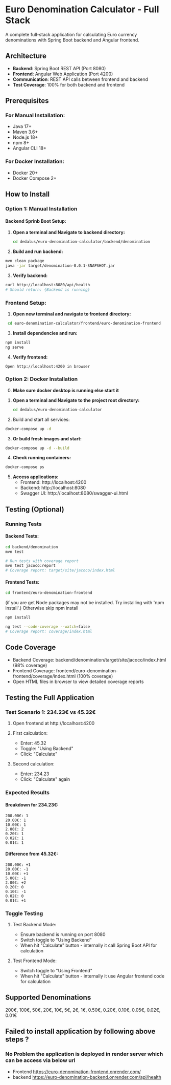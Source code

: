 # Euro Denomination Calculator - Full Stack

A complete full-stack application for calculating Euro currency denominations with Spring Boot backend and Angular frontend.

## Architecture

- **Backend**: Spring Boot REST API (Port 8080)
- **Frontend**: Angular Web Application (Port 4200)
- **Communication**: REST API calls between frontend and backend
- **Test Coverage**: 100% for both backend and frontend

## Prerequisites

### For Manual Installation:
- Java 17+
- Maven 3.6+
- Node.js 18+
- npm 8+
- Angular CLI 18+

### For Docker Installation:
- Docker 20+
- Docker Compose 2+

## How to Install

### Option 1: Manual Installation

#### Backend Sprinb Boot Setup:

1. **Open a terminal and Navigate to backend directory:**
   ```bash
   cd dedalus/euro-denomination-calculator/backend/denomination
    ``` 
   
2. **Build and run backend:**

```bash
mvn clean package
java -jar target/denomination-0.0.1-SNAPSHOT.jar
```

3. **Verify backend:**

```bash
curl http://localhost:8080/api/health
# Should return: {Backend is running}
```

### Frontend Setup:
1. **Open new terminal and navigate to frontend directory:**

``` bash
 cd euro-denomination-calculator/frontend/euro-denomination-frontend
 ```

3. **Install dependencies and run:**

```bash
npm install
ng serve
```
4. **Verify frontend:**
```text
Open http://localhost:4200 in browser
```

### Option 2: Docker Installation
0. **Make sure docker desktop is running else start it**

1. **Open a terminal and Navigate to the project root directory:**
   ```bash
   cd dedalus/euro-denomination-calculator
    ``` 
   
2. Build and start all services:

```bash
docker-compose up -d
```

3. **Or build fresh images and start:**

```bash
docker-compose up -d --build
```

4. **Check running containers:**

```bash
docker-compose ps
```

5. **Access applications:**
    - Frontend: http://localhost:4200
    - Backend: http://localhost:8080
    - Swagger UI: http://localhost:8080/swagger-ui.html

## Testing (Optional)
### Running Tests
#### Backend Tests:
```bash
cd backend/denomination
mvn test

# Run tests with coverage report
mvn test jacoco:report
# Coverage report: target/site/jacoco/index.html

```


#### Frontend Tests:
```bash
cd frontend/euro-denomination-frontend
```
(if you are get Node packages may not be installed. Try installing with 'npm install'.)
Otherwise skip npm install

```bash
npm install 
```

```bash 
ng test --code-coverage --watch=false
# Coverage report: coverage/index.html
```


## Code Coverage
- Backend Coverage: backend/denomination/target/site/jacoco/index.html (98% coverage)
- Frontend Coverage: frontend/euro-denomination-frontend/coverage/index.html (100% coverage)
- Open HTML files in browser to view detailed coverage reports

## Testing the Full Application

### Test Scenario 1: 234.23€ vs 45.32€
1. Open frontend at http://localhost:4200
2. First calculation:
   - Enter: 45.32
   - Toggle: "Using Backend"
   - Click: "Calculate"

3. Second calculation:
   - Enter: 234.23
   - Click: "Calculate" again

### Expected Results
#### Breakdown for 234.23€:

```text
200.00€: 1
20.00€: 1
10.00€: 1  
2.00€: 2
0.20€: 1
0.02€: 1
0.01€: 1
```

#### Difference from 45.32€:

```text
200.00€: +1
20.00€: -1
10.00€: +1
5.00€: -1  
2.00€: +2
0.20€: 0
0.10€: -1
0.02€: 0
0.01€: +1
```

### Toggle Testing
1. Test Backend Mode:
    - Ensure backend is running on port 8080
    - Switch toggle to "Using Backend"
    - When hit "Calculate" button - internally it call Spring Boot API for calculation

2. Test Frontend Mode:
    - Switch toggle to "Using Frontend"
    - When hit "Calculate" button - internally it use Angular frontend code for calculation

## Supported Denominations
200€, 100€, 50€, 20€, 10€, 5€, 2€, 1€, 0.50€, 0.20€, 0.10€, 0.05€, 0.02€, 0.01€

## Failed to install application by following above steps ?
### No Problem the application is deployed in render server which can be access via below url
   - Frontend https://euro-denomination-frontend.onrender.com/
   - backend https://euro-denomination-backend.onrender.com/api/health


